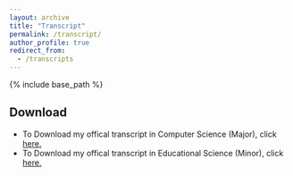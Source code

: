 ```yaml
---
layout: archive
title: "Transcript"
permalink: /transcript/
author_profile: true
redirect_from:
  - /transcripts
---
```


{% include base_path %}

## Download

* To Download my offical transcript in Computer Science (Major), click [here.](/files/CE-Transcript.pdf)
* To Download my offical transcript in Educational Science (Minor), click [here.](/files/Ed-Transcript.pdf)
